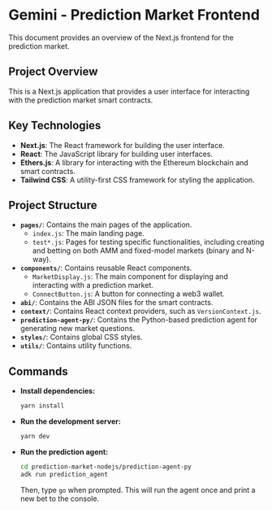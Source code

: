 # Gemini - Prediction Market Frontend

This document provides an overview of the Next.js frontend for the prediction market.

## Project Overview

This is a Next.js application that provides a user interface for interacting with the prediction market smart contracts.

## Key Technologies

*   **Next.js**: The React framework for building the user interface.
*   **React**: The JavaScript library for building user interfaces.
*   **Ethers.js**: A library for interacting with the Ethereum blockchain and smart contracts.
*   **Tailwind CSS**: A utility-first CSS framework for styling the application.

## Project Structure

*   **`pages/`**: Contains the main pages of the application.
    *   `index.js`: The main landing page.
    *   `test*.js`: Pages for testing specific functionalities, including creating and betting on both AMM and fixed-model markets (binary and N-way).
*   **`components/`**: Contains reusable React components.
    *   `MarketDisplay.js`: The main component for displaying and interacting with a prediction market.
    *   `ConnectButton.js`: A button for connecting a web3 wallet.
*   **`abi/`**: Contains the ABI JSON files for the smart contracts.
*   **`context/`**: Contains React context providers, such as `VersionContext.js`.
*   **`prediction-agent-py/`**: Contains the Python-based prediction agent for generating new market questions.
*   **`styles/`**: Contains global CSS styles.
*   **`utils/`**: Contains utility functions.

## Commands

*   **Install dependencies:**
    ```bash
    yarn install
    ```
*   **Run the development server:**
    ```bash
    yarn dev
    ```
*   **Run the prediction agent:**
    ```bash
    cd prediction-market-nodejs/prediction-agent-py
    adk run prediction_agent
    ```
    Then, type `go` when prompted. This will run the agent once and print a new bet to the console.

